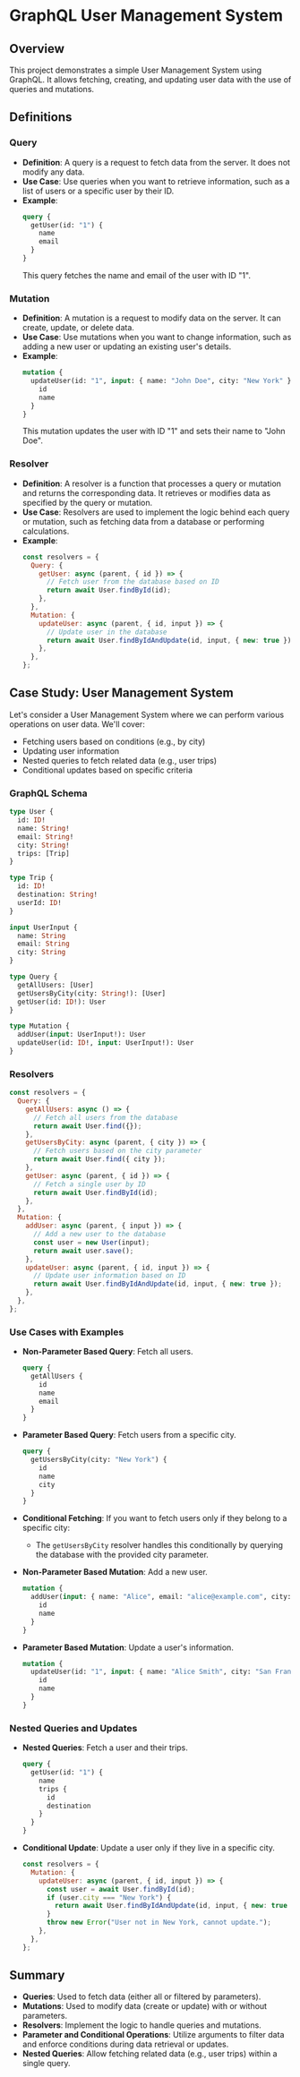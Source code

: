 # GraphQL User Management System

## Overview

This project demonstrates a simple User Management System using GraphQL. It allows fetching, creating, and updating user data with the use of queries and mutations.

## Definitions

### Query
- **Definition**: A query is a request to fetch data from the server. It does not modify any data.
- **Use Case**: Use queries when you want to retrieve information, such as a list of users or a specific user by their ID.
- **Example**:
  ```graphql
  query {
    getUser(id: "1") {
      name
      email
    }
  }
  ```
  This query fetches the name and email of the user with ID "1".

### Mutation
- **Definition**: A mutation is a request to modify data on the server. It can create, update, or delete data.
- **Use Case**: Use mutations when you want to change information, such as adding a new user or updating an existing user's details.
- **Example**:
  ```graphql
  mutation {
    updateUser(id: "1", input: { name: "John Doe", city: "New York" }) {
      id
      name
    }
  }
  ```
  This mutation updates the user with ID "1" and sets their name to "John Doe".

### Resolver
- **Definition**: A resolver is a function that processes a query or mutation and returns the corresponding data. It retrieves or modifies data as specified by the query or mutation.
- **Use Case**: Resolvers are used to implement the logic behind each query or mutation, such as fetching data from a database or performing calculations.
- **Example**:
  ```javascript
  const resolvers = {
    Query: {
      getUser: async (parent, { id }) => {
        // Fetch user from the database based on ID
        return await User.findById(id);
      },
    },
    Mutation: {
      updateUser: async (parent, { id, input }) => {
        // Update user in the database
        return await User.findByIdAndUpdate(id, input, { new: true });
      },
    },
  };
  ```

## Case Study: User Management System

Let's consider a User Management System where we can perform various operations on user data. We'll cover:

- Fetching users based on conditions (e.g., by city)
- Updating user information
- Nested queries to fetch related data (e.g., user trips)
- Conditional updates based on specific criteria

### GraphQL Schema
```graphql
type User {
  id: ID!
  name: String!
  email: String!
  city: String!
  trips: [Trip]
}

type Trip {
  id: ID!
  destination: String!
  userId: ID!
}

input UserInput {
  name: String
  email: String
  city: String
}

type Query {
  getAllUsers: [User]
  getUsersByCity(city: String!): [User]
  getUser(id: ID!): User
}

type Mutation {
  addUser(input: UserInput!): User
  updateUser(id: ID!, input: UserInput!): User
}
```

### Resolvers
```javascript
const resolvers = {
  Query: {
    getAllUsers: async () => {
      // Fetch all users from the database
      return await User.find({});
    },
    getUsersByCity: async (parent, { city }) => {
      // Fetch users based on the city parameter
      return await User.find({ city });
    },
    getUser: async (parent, { id }) => {
      // Fetch a single user by ID
      return await User.findById(id);
    },
  },
  Mutation: {
    addUser: async (parent, { input }) => {
      // Add a new user to the database
      const user = new User(input);
      return await user.save();
    },
    updateUser: async (parent, { id, input }) => {
      // Update user information based on ID
      return await User.findByIdAndUpdate(id, input, { new: true });
    },
  },
};
```

### Use Cases with Examples

- **Non-Parameter Based Query**: Fetch all users.
  ```graphql
  query {
    getAllUsers {
      id
      name
      email
    }
  }
  ```

- **Parameter Based Query**: Fetch users from a specific city.
  ```graphql
  query {
    getUsersByCity(city: "New York") {
      id
      name
      city
    }
  }
  ```

- **Conditional Fetching**: If you want to fetch users only if they belong to a specific city:
  - The `getUsersByCity` resolver handles this conditionally by querying the database with the provided city parameter.

- **Non-Parameter Based Mutation**: Add a new user.
  ```graphql
  mutation {
    addUser(input: { name: "Alice", email: "alice@example.com", city: "Los Angeles" }) {
      id
      name
    }
  }
  ```

- **Parameter Based Mutation**: Update a user's information.
  ```graphql
  mutation {
    updateUser(id: "1", input: { name: "Alice Smith", city: "San Francisco" }) {
      id
      name
    }
  }
  ```

### Nested Queries and Updates

- **Nested Queries**: Fetch a user and their trips.
  ```graphql
  query {
    getUser(id: "1") {
      name
      trips {
        id
        destination
      }
    }
  }
  ```

- **Conditional Update**: Update a user only if they live in a specific city.
  ```javascript
  const resolvers = {
    Mutation: {
      updateUser: async (parent, { id, input }) => {
        const user = await User.findById(id);
        if (user.city === "New York") {
          return await User.findByIdAndUpdate(id, input, { new: true });
        }
        throw new Error("User not in New York, cannot update.");
      },
    },
  };
  ```

## Summary
- **Queries**: Used to fetch data (either all or filtered by parameters).
- **Mutations**: Used to modify data (create or update) with or without parameters.
- **Resolvers**: Implement the logic to handle queries and mutations.
- **Parameter and Conditional Operations**: Utilize arguments to filter data and enforce conditions during data retrieval or updates.
- **Nested Queries**: Allow fetching related data (e.g., user trips) within a single query.
